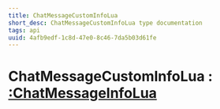 ```yaml
---
title: ChatMessageCustomInfoLua
short_desc: ChatMessageCustomInfoLua type documentation
tags: api
uuid: 4afb9edf-1c8d-47e0-8c46-7da5b03d61fe
---
```


# ChatMessageCustomInfoLua : [:ChatMessageInfoLua](:ChatMessageInfoLua)

